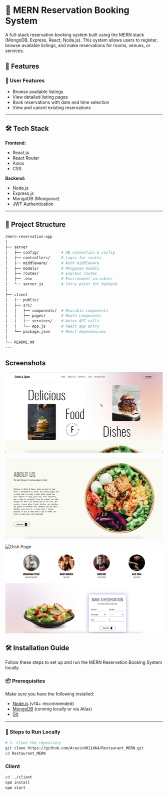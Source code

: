 # 🏨 MERN Reservation Booking System

A full-stack reservation booking system built using the MERN stack (MongoDB, Express, React, Node.js). This system allows users to register, browse available listings, and make reservations for rooms, venues, or services. 

## 🚀 Features

### 👤 User Features
- Browse available listings
- View detailed listing pages
- Book reservations with date and time selection
- View and cancel existing reservations
  
---

## 🛠️ Tech Stack

**Frontend:**
- React.js
- React Router
- Axios
- CSS

**Backend:**
- Node.js
- Express.js
- MongoDB (Mongoose)
- JWT Authentication

---

## 📁 Project Structure

```bash
/mern-reservation-app
│
├── server
│   ├── config/          # DB connection & config
│   ├── controllers/     # Logic for routes
│   ├── middleware/      # Auth middleware
│   ├── models/          # Mongoose models
│   ├── routes/          # Express routes
│   ├── .env             # Environment variables
│   └── server.js        # Entry point for backend
│
├── client
│   ├── public/
│   ├── src/
│   │   ├── components/  # Reusable components
│   │   ├── pages/       # Route components
│   │   ├── services/    # Axios API calls
│   │   └── App.js       # React app entry
│   └── package.json     # React dependencies
│
└── README.md
---
```
## Screenshots

![Main Page](./screenshots/main-page.png)

![About Page](./screenshots/about-page.png)

![Dish Page](./screenshots/dish-page.png)

![Reservation Page](./screenshots/reservation-page.png) 

## 🛠️ Installation Guide

Follow these steps to set up and run the MERN Reservation Booking System locally.

### 📦 Prerequisites

Make sure you have the following installed:

- [Node.js](https://nodejs.org/) (v14+ recommended)
- [MongoDB](https://www.mongodb.com/) (running locally or via Atlas)
- [Git](https://git-scm.com/)

---

### 🚀 Steps to Run Locally

```bash
# 1. Clone the repository
git clone https://github.com/Aravind011464/Restaurant_MERN.git
cd Restaurant_MERN
```

### Client 
```bash
cd ../client
npm install
npm start
```

